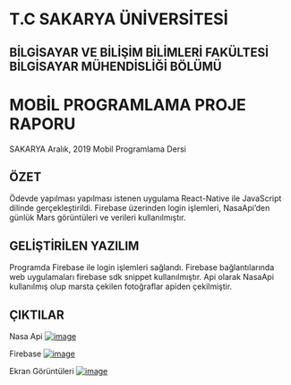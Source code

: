  # T.C SAKARYA ÜNİVERSİTESİ

## BİLGİSAYAR VE BİLİŞİM BİLİMLERİ FAKÜLTESİ BİLGİSAYAR MÜHENDİSLİĞİ BÖLÜMÜ
 # MOBİL PROGRAMLAMA PROJE RAPORU

SAKARYA
Aralık, 2019
Mobil Programlama Dersi
                             
## ÖZET

Ödevde yapılması yapılması istenen uygulama React-Native ile JavaScript dilinde gerçekleştirildi. Firebase üzerinden login işlemleri, NasaApi’den günlük Mars görüntüleri ve verileri kullanılmıştır.
  
## GELİŞTİRİLEN YAZILIM

Programda Firebase ile login işlemleri sağlandı. Firebase bağlantılarında web uygulamaları  firebase sdk snippet kullanılmıştır. 
Api olarak NasaApi kullanılmış olup marsta çekilen fotoğraflar apiden çekilmiştir.

## ÇIKTILAR

Nasa Api
[![image](https://i.hizliresim.com/5NBbRD.png)](https://hizliresim.com/5NBbRD)

Firebase
[![image](https://i.hizliresim.com/bvWmj0.png)](https://hizliresim.com/bvWmj0)

Ekran Görüntüleri
[![image](https://i.hizliresim.com/r07ng1.jpg)](https://hizliresim.com/r07ng1)













